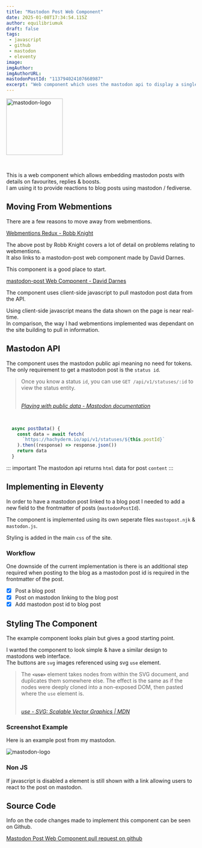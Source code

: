 ```yaml
---
title: "Mastodon Post Web Component"
date: 2025-01-08T17:34:54.115Z
author: equilibriumuk
draft: false
tags:
 - javascript
 - github
 - mastodon
 - eleventy
image:
imgAuthor:
imgAuthorURL:
mastodonPostId: "113794024107668987"
excerpt: "Web component which uses the mastodon api to display a single post"
---
```


<p class="text-center">
<img class="inline" src="/media/logos/mastodon-purple.svg" alt="mastodon-logo" width="150px">
</p>

<br/>

This is a web component which allows embedding mastodon posts with details on favourites, replies & boosts.<br/>
I am using it to provide reactions to blog posts using mastodon / fediverse.

## Moving From Webmentions

There are a few reasons to move away from webmentions.

<i class="fa fa-link"></i> <a href="https://rknight.me/blog/webmentions-redux/" target="_blank" rel="noopener noreferrer">Webmentions Redux - Robb Knight</a>

The above post by Robb Knight covers a lot of detail on problems relating to webmentions.<br/>
It also links to a mastodon-post web component made by David Darnes.

This component is a good place to start.

<i class="fa fa-link"></i> <a href="https://darn.es/mastodon-post-web-component/" target="_blank" rel="noopener noreferrer">mastodon-post Web Component - David Darnes</a>

The component uses client-side javascript to pull mastodon post data from the API.

Using client-side javascript means the data shown on the page is near real-time.<br/>
In comparison, the way I had webmentions implemented was dependant on the site building to pull in information.

## Mastodon API

The component uses the mastodon public api meaning no need for tokens.<br/>
The only requirement to get a mastodon post is the `status id`.

<blockquote><p>Once you know a status <code>id</code>, you can use <code>GET /api/v1/statuses/:id</code> to view the status entity.</p>
<br/>
<cite><i class="fa fa-link"></i> <a href="https://docs.joinmastodon.org/client/public/#posts" target="_blank" rel="noopener noreferrer">Playing with public data - Mastodon documentation</a></cite>
</blockquote>

<br/>

```js
  async postData() {
    const data = await fetch(
      `https://hachyderm.io/api/v1/statuses/${this.postId}`
    ).then((response) => response.json())
    return data
  }
```

::: important
The mastodon api returns `html` data for post `content`
:::

## Implementing in Eleventy

In order to have a mastodon post linked to a blog post I needed to add a new field to the frontmatter of posts (`mastodonPostId`).

The component is implemented using its own seperate files `mastopost.njk` & `mastodon.js`.

Styling is added in the main `css` of the site.

### Workflow

One downside of the current implementation is there is an additional step required when posting to the blog as a mastodon post id is required in the frontmatter of the post.

- [x] Post a blog post
- [x] Post on mastodon linking to the blog post
- [x] Add mastodon post id to blog post

## Styling The Component

The example component looks plain but gives a good starting point.

I wanted the component to look simple & have a similar design to mastodons web interface.<br/>
The buttons are `svg` images referenced using svg `use` element.

<blockquote><p>The <strong><code>&lt;use&gt;</code></strong> element takes nodes from within the SVG document, and duplicates them somewhere else.
The effect is the same as if the nodes were deeply cloned into a non-exposed DOM, then pasted where the <code>use</code> element is.</p>
<br/>
<cite><i class="fa fa-link"></i> <a href="https://developer.mozilla.org/en-US/docs/Web/SVG/Element/use" target="_blank" rel="noopener noreferrer">use - SVG: Scalable Vector Graphics | MDN</a></cite>
</blockquote>

### Screenshot Example

Here is an example post from my mastodon.

<p class="text-center">
<img class="inline" src="/media/images/2025/mastodon-post.png" alt="mastodon-logo">
</p>

### Non JS

If javascript is disabled a element is still shown with a link allowing users to react to the post on mastodon.

## Source Code

Info on the code changes made to implement this component can be seen on Github.

<i class="fa fa-code-fork git-fork"></i> <a href="https://github.com/equk/11ty-equk/pull/16" target="_blank" rel="noopener noreferrer">Mastodon Post Web Component pull request on github</a>

